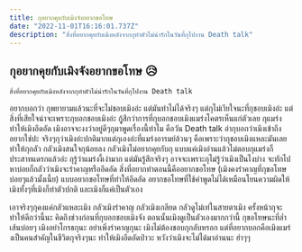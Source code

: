 ```yaml
---
title: กุอยากคุยกับเมิงจังอยากขอโทษ
date: "2022-11-01T16:16:01.737Z"
description: "สิ่งที่อยากคุยกับเมิงหลังจากกุทำตัวไม่น่ารักในวันที่กุไปงาน Death talk"
---
```


## กุอยากคุยกับเมิงจังอยากขอโทษ 😥

```
สิ่งที่อยากคุยกับเมิงหลังจากกุทำตัวไม่น่ารักในวันที่กุไปงาน Death talk 
```

อยากบอกว่า กุพยายามแล้วนะที่จะไม่ชอบเมิงอ่ะ แต่มันทำไม่ได้จริงๆ แต่กุไม่เาียใจนะที่กุชอบเมิงอ่ะ แต่สิ่งที่เสียใจน่าจะเพราะกุบอกชอบเมิงอ่ะ กุู้สึกว่าการที่กุบอกชอบเมิงแมร่งโคตรเห็นแก่ตัวเลย กุแมร่งทำให้เมิงอึดอัด เมิงอาจจะงงว่าอยู่ดีๆกุมาพูดเรื่องนี้ทำไม คือวัน Death talk อ่ากุบอกว่าเมิงเข้าถึงอยากใช่ปะ จริงๆกุว่าเมิงอ่ะปกติมากแต่กุเองอ่ะที่แมร่งอารมย์ล้วนๆ คือเพราะว่ากุชอบเมิงแหละมันเลยทำให้กุกลัว กลัวเมิงสนใจกุน้อยลง กลัวเมิงไม่อยากคุยกับกุ แบบแค่เมิงอ่านแล้วไม่ตอบกุแมร่งก็ประสาทแดรกแล้วอ่ะ กุรู้ว่าแมร่งงี้เง่ามาก แต่มันรู้สึกจริงๆ อาจจะเพราะกุไม่รู้ว่าเมิงเป็นไงบ่าง จะทักไปหาบ่อยก็กลัวว่าเมิงจะรำคาญหรืออึดอัด สิ่งที่อยากทำตอนนี้คืออยากขอโทษ (เมิงคงรำคาญที่กุขอโทษบ่อยๆแล้วมั้งเนี้ย) แบบอยากขอโทษที่ทำให้อึดอัด อยากขอโทษที่ใช้คำพูดไม่ได้เหมือนโยนความผิดให้เมิงทั้งๆที่เมิงก็ทำตัวปกติ และเมิงก็แค่เป็นตัวเอง

เอาจริงๆกุคงแค่กลัวแหละเมิง กลัวเมิงรำคาญ กลัวเมิงเกลียด กลัวดูไม่เท่ในสายตาเมิง ครั้งหน้ากุจะทำให้ดีกว่านี้นะ คิดถึงช่วงก่อนที่กุบอกชอบเมิงจัง ตอนนั้นเมิงดูเป็นตัวเองมากกว่านี้ กุขอโทษนะที่ล่ำเส้นบ่อยๆ เมิงอย่าโกรธกุนะ อย่าเพิ่งรำคาญกุนะ เมิงไม่ต้องชอบกุกลับหรอก แต่ที่อยากบอกคือเมิงแมร่งเป็นคนสำคัญในชีวิตกุจริงๆนะ ทำให้เมิงอึดอัดป่าวะ หวังว่าเมิงจะไม่ได้มาอ่านนะ ฮ่าๆๆ
